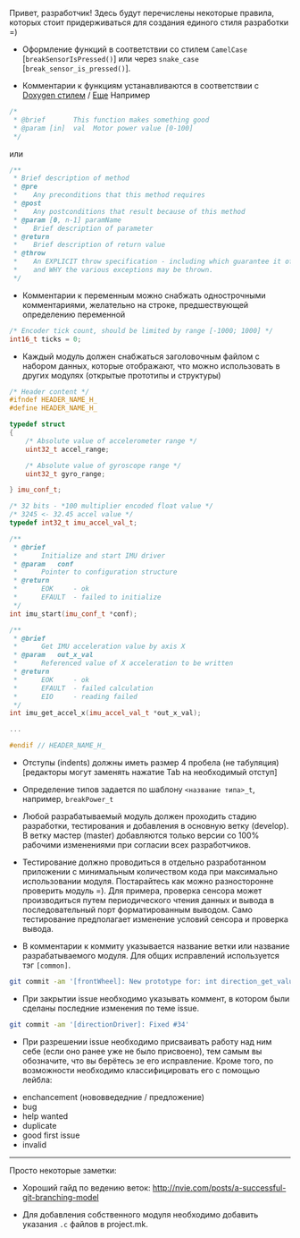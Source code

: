 Привет, разработчик!
Здесь будут перечислены некоторые правила, которых стоит придерживаться для создания единого стиля разработки =)

* Оформление функций в соответствии со стилем `CamelCase` [`breakSensorIsPressed()`] или через `snake_case` [`break_sensor_is_pressed()`].

* Комментарии к функциям устанавливаются в соответствии с
[Doxygen стилем](https://www.rosettacommons.org/docs/latest/development_documentation/tutorials/doxygen-tips) / [Еще](https://www.stack.nl/~dimitri/doxygen/manual/commands.html)
Например
```c++
/*
 * @brief       This function makes something good
 * @param [in]  val  Motor power value [0-100]
 */

```
или
```c++
/**
 * Brief description of method
 * @pre
 *    Any preconditions that this method requires
 * @post
 *    Any postconditions that result because of this method
 * @param [0, n-1] paramName
 *    Brief description of parameter
 * @return
 *    Brief description of return value
 * @throw
 *    An EXPLICIT throw specification - including which guarantee it offers (basic, strong, nothrow)
 *    and WHY the various exceptions may be thrown.
 */
```

* Комментарии к переменным можно снабжать однострочными комментариями, желательно на строке, предшествующей определению переменной
```c++
/* Encoder tick count, should be limited by range [-1000; 1000] */
int16_t ticks = 0;

```

* Каждый модуль должен снабжаться заголовочным файлом с набором данных, которые отображают, что можно использовать в других модулях (открытые прототипы и структуры)

```c++
/* Header content */
#ifndef HEADER_NAME_H_
#define HEADER_NAME_H_

typedef struct
{
    /* Absolute value of accelerometer range */
    uint32_t accel_range;

    /* Absolute value of gyroscope range */
    uint32_t gyro_range;

} imu_conf_t;

/* 32 bits - *100 multiplier encoded float value */
/* 3245 <- 32.45 accel value */
typedef int32_t imu_accel_val_t;

/**
 * @brief
 *      Initialize and start IMU driver
 * @param   conf
 *      Pointer to configuration structure
 * @return
 *      EOK     - ok
 *      EFAULT  - failed to initialize
 */
int imu_start(imu_conf_t *conf);

/**
 * @brief
 *      Get IMU acceleration value by axis X
 * @param   out_x_val
 *      Referenced value of X acceleration to be written
 * @return
 *      EOK     - ok
 *      EFAULT  - failed calculation
 *      EIO     - reading failed
 */
int imu_get_accel_x(imu_accel_val_t *out_x_val);

...

#endif // HEADER_NAME_H_
```

* Отступы (indents) должны иметь размер 4 пробела (не табуляция) [редакторы могут заменять нажатие Tab на необходимый отступ]

* Определение типов задается по шаблону `<название типа>_t`, например, `breakPower_t`

* Любой разрабатываемый модуль должен проходить стадию разработки, тестирования и добавления в основную ветку (develop). В ветку мастер (master) добавляются только версии со 100% рабочими изменениями при согласии всех разработчиков.

* Тестирование должно проводиться в отдельно разработанном приложении с минимальным количеством кода при максимально использовании модуля. Постарайтесь как можно разносторонне проверить модуль =). Для примера, проверка сенсора может производиться путем периодического чтения данных и вывода в последовательный порт форматированным выводом. Само тестирование предполагает изменение условий сенсора и проверка вывода.


* В комментарии к коммиту указывается название ветки или название разрабатываемого модуля. Для общих исправлений используется тэг `[common]`.
```bash
git commit -am '[frontWheel]: New prototype for: int direction_get_value(dirVal_t *out_value);'

```

* При закрытии issue необходимо указывать коммент, в котором были сделаны последние изменения по теме issue.
```bash
git commit -am '[directionDriver]: Fixed #34'

```
* При разрешении issue необходимо присваивать работу над ним себе (если оно ранее уже не было присвоено), тем самым вы обозначите, что вы берётесь зе его исправление. Кроме того, по возможности необходимо классифицировать его с помощью лейбла:
- enchancement (нововведедние / предложение)
- bug
- help wanted
- duplicate
- good first issue
- invalid

---
Просто некоторые заметки:

* Хороший гайд по ведению веток: http://nvie.com/posts/a-successful-git-branching-model

* Для добавления собственного модуля необходимо добавить указания `.c` файлов в project.mk.

